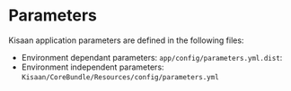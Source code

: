 # Parameters

Kisaan application parameters are defined in the following files:

* Environment dependant parameters: `app/config/parameters.yml.dist`: 
* Environment independent parameters: `Kisaan/CoreBundle/Resources/config/parameters.yml`

